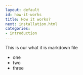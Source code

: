 ```yaml
---
layout: default
id: how-it-works
title: How it works?
next: installation.html
categories:
- introduction
---
```


This is our what it is markdown file

- one
- two
- three